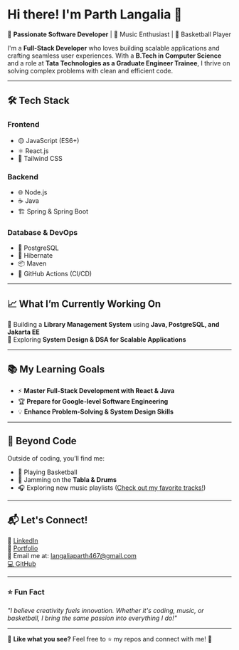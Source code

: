 # Hi there! I'm Parth Langalia 👋

🚀 **Passionate Software Developer** | 🎵 Music Enthusiast | 🏀 Basketball Player  

I'm a **Full-Stack Developer** who loves building scalable applications and crafting seamless user experiences. With a **B.Tech in Computer Science** and a role at **Tata Technologies as a Graduate Engineer Trainee**, I thrive on solving complex problems with clean and efficient code.  

---

## 🛠️ **Tech Stack**
### **Frontend**
- 🟡 JavaScript (ES6+)
- ⚛️ React.js
- 🎨 Tailwind CSS

### **Backend**
- 🌐 Node.js
- ☕ Java
- 🏗️ Spring & Spring Boot

### **Database & DevOps**
- 🐘 PostgreSQL
- 🐍 Hibernate
- 📦 Maven
- 🚀 GitHub Actions (CI/CD)

---

## 📈 **What I’m Currently Working On**
🔹 Building a **Library Management System** using **Java, PostgreSQL, and Jakarta EE**  
🔹 Exploring **System Design & DSA for Scalable Applications**  

---

## 📚 **My Learning Goals**
- ⚡ **Master Full-Stack Development with React & Java**
- 🏆 **Prepare for Google-level Software Engineering**
- 💡 **Enhance Problem-Solving & System Design Skills**

---

## 🎵 **Beyond Code**
Outside of coding, you’ll find me:
- 🏀 Playing Basketball  
- 🥁 Jamming on the **Tabla & Drums**  
- 🎧 Exploring new music playlists ([Check out my favorite tracks!](https://music.apple.com/library/playlist/p.6xZa3eVuYmWDNWv))  

---

## 📬 **Let's Connect!**
💼 [LinkedIn](https://www.linkedin.com/in/parth-langalia-251277256/)  
📂 [Portfolio](https://portfolio-eosin-nu-84.vercel.app/)  
📧 Email me at: [langaliaparth467@gmail.com](mailto:langaliaparth467@gmail.com)  
[💻 GitHub](https://github.com/ParthLangalia)  

---

### ⭐ **Fun Fact**
_"I believe creativity fuels innovation. Whether it's coding, music, or basketball, I bring the same passion into everything I do!"_

---

🔔 **Like what you see?** Feel free to ⭐ my repos and connect with me! 🚀  
